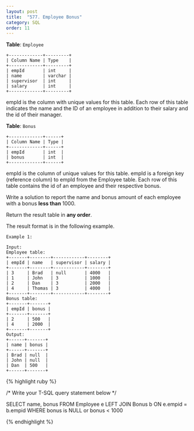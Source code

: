 ```yaml
---
layout: post
title:  "577. Employee Bonus"
category: SQL
order: 11
---
```



**Table**: `Employee`

```
+-------------+---------+
| Column Name | Type    |
+-------------+---------+
| empId       | int     |
| name        | varchar |
| supervisor  | int     |
| salary      | int     |
+-------------+---------+
```

empId is the column with unique values for this table.
Each row of this table indicates the name and the ID of an employee in addition to their salary and the id of their manager.
 

**Table**: `Bonus`

```
+-------------+------+
| Column Name | Type |
+-------------+------+
| empId       | int  |
| bonus       | int  |
+-------------+------+
```

empId is the column of unique values for this table.
empId is a foreign key (reference column) to empId from the Employee table.
Each row of this table contains the id of an employee and their respective bonus.
 

Write a solution to report the name and bonus amount of each employee with a bonus **less than** 1000.

Return the result table in **any order**.

The result format is in the following example.

 
```
Example 1:

Input: 
Employee table:
+-------+--------+------------+--------+
| empId | name   | supervisor | salary |
+-------+--------+------------+--------+
| 3     | Brad   | null       | 4000   |
| 1     | John   | 3          | 1000   |
| 2     | Dan    | 3          | 2000   |
| 4     | Thomas | 3          | 4000   |
+-------+--------+------------+--------+
Bonus table:
+-------+-------+
| empId | bonus |
+-------+-------+
| 2     | 500   |
| 4     | 2000  |
+-------+-------+
Output: 
+------+-------+
| name | bonus |
+------+-------+
| Brad | null  |
| John | null  |
| Dan  | 500   |
+------+-------+
```

{% highlight ruby %}

/* Write your T-SQL query statement below */

SELECT name, bonus
FROM Employee e
LEFT JOIN Bonus b ON e.empid = b.empid
WHERE bonus is NULL or bonus < 1000
                        

{% endhighlight %}